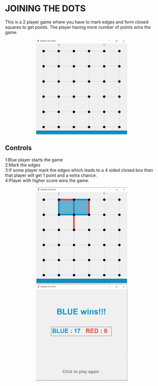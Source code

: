 # JOINING THE DOTS
This is a 2 player game where you have to mark edges and form closed squares to get points.
The player having more number of points wins the game.
<p align="center">
<img src="g1.jpg"  alt="drawing" width="300"/>
</p>

## Controls
1:Blue player starts the game<br>
2:Mark the edges<br>
3:If some player mark the edges which leads to a 4 sided closed box than that player will get 1 point and a extra chance.<br>
4:Player with higher score wins the game.<br>

<p align="center">
<img src="g2.png" alt="drawing" width="300"/>
<img src="g4.png" alt="drawing" width="300"/>
</p>
